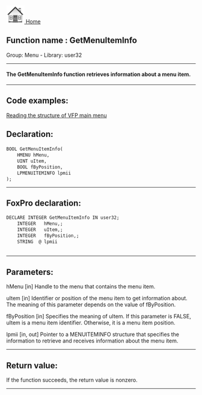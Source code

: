 [<img src="../../images/home.png"> Home ](https://github.com/VFPX/Win32API)  

## Function name : GetMenuItemInfo
Group: Menu - Library: user32    
***  


#### The GetMenuItemInfo function retrieves information about a menu item.
***  


## Code examples:
[Reading the structure of VFP main menu](../../samples/sample_337.md)  

## Declaration:
```foxpro  
BOOL GetMenuItemInfo(
	HMENU hMenu,
	UINT uItem,
	BOOL fByPosition,
	LPMENUITEMINFO lpmii
);  
```  
***  


## FoxPro declaration:
```foxpro  
DECLARE INTEGER GetMenuItemInfo IN user32;
	INTEGER   hMenu,;
	INTEGER   uItem,;
	INTEGER   fByPosition,;
	STRING  @ lpmii
  
```  
***  


## Parameters:
hMenu
[in] Handle to the menu that contains the menu item. 

uItem
[in] Identifier or position of the menu item to get information about. The meaning of this parameter depends on the value of fByPosition. 

fByPosition
[in] Specifies the meaning of uItem. If this parameter is FALSE, uItem is a menu item identifier. Otherwise, it is a menu item position. 

lpmii
[in, out] Pointer to a MENUITEMINFO structure that specifies the information to retrieve and receives information about the menu item.  
***  


## Return value:
If the function succeeds, the return value is nonzero.  
***  


